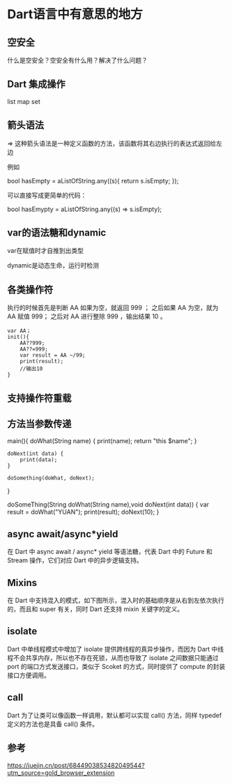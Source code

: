 # Dart语言中有意思的地方

## 空安全
什么是空安全？空安全有什么用？解决了什么问题？

## Dart 集成操作
list map set

## 箭头语法

=> 这种箭头语法是一种定义函数的方法，该函数将其右边执行的表达式返回给左边

例如 

bool hasEmpty = aListOfString.any((s){
    return s.isEmpty;
});

可以直接写成更简单的代码：

bool hasEmypty = aListOfString.any((s) => s.isEmpty);

## var的语法糖和dynamic

var在赋值时才自推到出类型

dynamic是动态生命，运行时检测

## 各类操作符

执行的时候首先是判断 AA 如果为空，就返回 999 ；
之后如果 AA 为空，就为 AA 赋值 999；
之后对 AA 进行整除 999 ，输出结果 10 。

    var AA；
    init(){
        AA??999;
        AA??=999;
        var result = AA ~/99;
        print(result);
        //输出10
    }

## 支持操作符重载

## 方法当参数传递

main(){
    doWhat(String name) {
        print(name);
        return "this $name";
    }

    doNext(int data) {
        print(data);
    }

    doSomething(doWhat, doNext);
}

doSomeThing(String doWhat(String name),void doNext(int data)) {
    var result = doWhat("YUAN");
    print(result);
    doNext(10);
}

## async await/async*yield
在 Dart 中 async await / async* yield 等语法糖，代表 Dart 中的 Future 和 Stream 操作，它们对应 Dart 中的异步逻辑支持。

## Mixins
在 Dart 中支持混入的模式，如下图所示，混入时的基础顺序是从右到左依次执行的，而且和 super 有关，同时 Dart 还支持 mixin 关键字的定义。

## isolate
Dart 中单线程模式中增加了 isolate 提供跨线程的真异步操作，而因为 Dart 中线程不会共享内存，所以也不存在死锁，从而也导致了 isolate 之间数据只能通过 port 的端口方式发送接口，类似于 Scoket 的方式，同时提供了 compute 的封装接口方便调用。

## call
Dart 为了让类可以像函数一样调用，默认都可以实现 call() 方法，同样 typedef 定义的方法也是具备 call() 条件。

## 参考

https://juejin.cn/post/6844903853482049544?utm_source=gold_browser_extension
